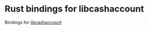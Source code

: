 # Rust bindings for libcashaccount

Bindings for [libcashaccount](https://github.com/dagurval/libcashaccount)
